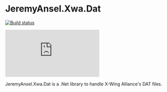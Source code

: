 # JeremyAnsel.Xwa.Dat

[![Build status](https://ci.appveyor.com/api/projects/status/3bknggmh16qqa206/branch/master?svg=true)](https://ci.appveyor.com/project/JeremyAnsel/jeremyansel-xwa-dat/branch/master)

[![NuGet Version](https://img.shields.io/nuget/v/JeremyAnsel.Xwa.Dat)](https://www.nuget.org/packages/JeremyAnsel.Xwa.Dat)

JeremyAnsel.Xwa.Dat is a .Net library to handle X-Wing Alliance's DAT files.
